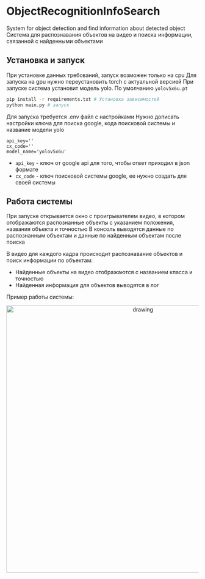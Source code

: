 # ObjectRecognitionInfoSearch

System for object detection and find information about detected object
Система для распознавания объектов на видео и поиска информации, связанной с найденными объектами

## Установка и запуск

При установке данных требований, запуск возможен только на cpu
Для запуска на gpu нужно переустановить torch с актуальной версией
При запуске система установит модель yolo. По умолчанию `yolov5x6u.pt`

```bash
pip install -r requirements.txt # Установка зависимостей
python main.py # запуск
```

Для запуска требуется .env файл с настройками
Нужно дописать настройки ключа для поиска google, кода поисковой системы и название модели yolo

```env
api_key=''
cx_code=''
model_name='yolov5x6u'
```


- `api_key` - ключ от google api для того, чтобы ответ приходил в json формате
- `cx_code` - ключ поисковой системы google, ее нужно создать для своей системы

## Работа системы

При запуске открывается окно с проигрывателем видео, в котором отображаются распознанные объекты с указанием положения, названия объекта и точностью
В консоль выводятся данные по распознанным объектам и данные по найденным объектам после поиска

В видео для каждого кадра происходит распознавание объектов и поиск информации по объектам:
- Найденные объекты на видео отображаются с названием класса и точностью
- Найденная информация для объектов выводятся в лог

Пример работы системы:

<p align="center">
    <img src="https://sun9-30.userapi.com/impg/hU77UywfykD7GL7HFunE-XQI41BfpOS8EuhOVA/fokJqRaS4jY.jpg?size=892x783&quality=96&sign=53a1e33b9d687232bb6867a2e4c7e9a8&type=album" alt="drawing" width="700"/>
</p>